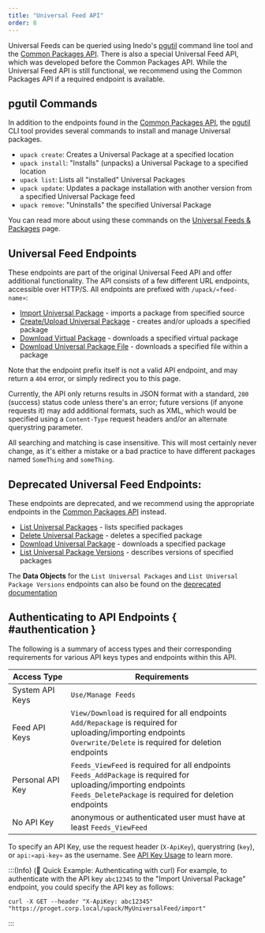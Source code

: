 ```yaml
---
title: "Universal Feed API"
order: 8
---
```


Universal Feeds can be queried using Inedo's [pgutil](/docs/proget/reference-api/proget-pgutil) command line tool and the [Common Packages API](/docs/proget/reference-api/proget-api-packages). There is also a special Universal Feed API, which was developed before the Common Packages API. While the Universal Feed API is still functional, we recommend using the Common Packages API if a required endpoint is available.

## pgutil Commands

In addition to the endpoints found in the [Common Packages API](/docs/proget/reference-api/proget-api-packages), the [pgutil](/docs/proget/reference-api/proget-pgutil) CLI tool provides several commands to install and manage Universal packages.

* `upack create`: Creates a Universal Package at a specified location
* `upack install`: "Installs" (unpacks) a Universal Package to a specified location
* `upack list`: Lists all "installed" Universal Packages
* `upack update`: Updates a package installation with another version from a specified Universal Package feed
* `upack remove`: "Uninstalls" the specified Universal Package

You can read more about using these commands on the [Universal Feeds & Packages](/docs/proget/feeds/universal/universal-packages) page.

## Universal Feed Endpoints

These endpoints are part of the original Universal Feed API and offer additional functionality. The API consists of a few different URL endpoints, accessible over HTTP/S. All endpoints are prefixed with `/upack/«feed-name»`:

* [Import Universal Package](/docs/proget/reference-api/universal-feed/import) - imports a package from specified source
* [Create/Upload Universal Package](/docs/proget/reference-api/universal-feed/upload) - creates and/or uploads a specified package
* [Download Virtual Package](/docs/proget/reference-api/universal-feed/download-vpack) - downloads a specified virtual package
* [Download Universal Package File](/docs/proget/reference-api/universal-feed/download-file) - downloads a specified file within a package

Note that the endpoint prefix itself is not a valid API endpoint, and may return a `404` error, or simply redirect you to this page.

Currently, the API only returns results in JSON format with a standard, `200` (success) status code unless there's an error; future versions (if anyone requests it) may add additional formats, such as XML, which would be specified using a `Content-Type` request headers and/or an alternate querystring parameter.

All searching and matching is case insensitive. This will most certainly never change, as it's either a mistake or a bad practice to have different packages named `SomeThing` and `someThing`.

## Deprecated Universal Feed Endpoints:

These endpoints are deprecated, and we recommend using the appropriate endpoints in the [Common Packages API](/docs/proget/reference-api/proget-api-packages) instead.

* [List Universal Packages](https://github.com/Inedo/inedo-docs/blob/6dc089e74c549fdc1f5f880afcdce565a5f5ab24/Content/proget/reference-api/universal-feed/list.md) - lists specified packages
* [Delete Universal Package](https://github.com/Inedo/inedo-docs/blob/6dc089e74c549fdc1f5f880afcdce565a5f5ab24/Content/proget/reference-api/universal-feed/delete.md) - deletes a specified package
* [Download Universal Package](https://github.com/Inedo/inedo-docs/blob/6dc089e74c549fdc1f5f880afcdce565a5f5ab24/Content/proget/reference-api/universal-feed/download.md) - downloads a specified package
* [List Universal Package Versions](https://github.com/Inedo/inedo-docs/blob/6dc089e74c549fdc1f5f880afcdce565a5f5ab24/Content/proget/reference-api/universal-feed/version.md) - describes versions of specified packages

The **Data Objects** for the `List Universal Packages` and `List Universal Package Versions` endpoints can also be found on the [deprecated documentation](https://github.com/Inedo/inedo-docs/blob/6dc089e74c549fdc1f5f880afcdce565a5f5ab24/Content/proget/reference-api/universal-feed/%23.md)


## Authenticating to API Endpoints { #authentication }

The following is a summary of access types and their corresponding requirements for various API keys types and endpoints within this API.

| Access Type | Requirements |
| --- | --- |
| System API Keys | `Use/Manage Feeds`  
| Feed API Keys | `View/Download` is required for all endpoints<br/>`Add/Repackage` is required for uploading/importing endpoints<br/>`Overwrite/Delete` is required for deletion endpoints
| Personal API Key | `Feeds_ViewFeed` is required for all endpoints<br/>`Feeds_AddPackage` is required for uploading/importing endpoints<br/>`Feeds_DeletePackage` is required for deletion endpoints
| No API Key | anonymous or authenticated user must have at least `Feeds_ViewFeed`

To specify an API Key, use the request header (`X-ApiKey`), querystring (`key`), or `api:«api-key»` as the username. See [API Key Usage](/docs/proget/reference-api/proget-apikeys#using-api-keys) to learn more.

:::(Info) (🚀 Quick Example: Authenticating with curl)
For example, to authenticate with the API key `abc12345` to the "Import Universal Package" endpoint, you could specify the API key as follows:
````
curl -X GET --header "X-ApiKey: abc12345" "https://proget.corp.local/upack/MyUniversalFeed/import"
````
:::
